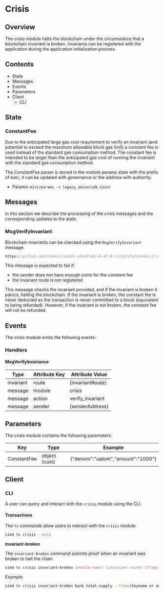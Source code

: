 # Crisis

## Overview

The crisis module halts the blockchain under the circumstance that a blockchain invariant is broken. Invariants can be registered with the application during the application initialization process.

## Contents

* State
* Messages
* Events
* Parameters
* Client
  * CLI

## State

### ConstantFee

Due to the anticipated large gas cost requirement to verify an invariant (and potential to exceed the maximum allowable block gas limit) a constant fee is used instead of the standard gas consumption method. The constant fee is intended to be larger than the anticipated gas cost of running the invariant with the standard gas consumption method.

The ConstantFee param is stored in the module params state with the prefix of `0x01`, it can be updated with governance or the address with authority.

* Params: `mint/params -> legacy_amino(sdk.Coin)`

## Messages

In this section we describe the processing of the crisis messages and the corresponding updates to the state.

### MsgVerifyInvariant

Blockchain invariants can be checked using the `MsgVerifyInvariant` message.

```protobuf
https://github.com/cosmos/cosmos-sdk/blob/v0.47.0-rc1/proto/cosmos/crisis/v1beta1/tx.proto#L26-L42
```

This message is expected to fail if:

* the sender does not have enough coins for the constant fee
* the invariant route is not registered

This message checks the invariant provided, and if the invariant is broken it panics, halting the blockchain. If the invariant is broken, the constant fee is never deducted as the transaction is never committed to a block (equivalent to being refunded). However, if the invariant is not broken, the constant fee will not be refunded.

## Events

The crisis module emits the following events:

### Handlers

#### MsgVerifyInvariance

| Type      | Attribute Key | Attribute Value   |
| --------- | ------------- | ----------------- |
| invariant | route         | {invariantRoute}  |
| message   | module        | crisis            |
| message   | action        | verify\_invariant |
| message   | sender        | {senderAddress}   |

## Parameters

The crisis module contains the following parameters:

| Key         | Type          | Example                           |
| ----------- | ------------- | --------------------------------- |
| ConstantFee | object (coin) | {"denom":"uatom","amount":"1000"} |

## Client

### CLI

A user can query and interact with the `crisis` module using the CLI.

#### Transactions

The `tx` commands allow users to interact with the `crisis` module.

```bash
simd tx crisis --help
```

**invariant-broken**

The `invariant-broken` command submits proof when an invariant was broken to halt the chain

```bash
simd tx crisis invariant-broken [module-name] [invariant-route] [flags]
```

Example:

```bash
simd tx crisis invariant-broken bank total-supply --from=[keyname or address]
```
